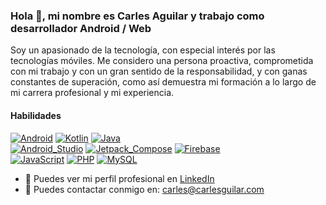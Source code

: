 ### Hola 👋, mi nombre es Carles Aguilar y trabajo como desarrollador Android / Web
Soy un apasionado de la tecnología, con especial interés por las tecnologías móviles. Me considero una persona proactiva, comprometida con mi trabajo y con un gran sentido de la responsabilidad, y con ganas constantes de superación, como así demuestra mi formación a lo largo de mi carrera profesional y mi experiencia.

#### Habilidades

[![Android](https://img.shields.io/badge/Android-3DDC84?style=for-the-badge&logo=android&logoColor=white&labelColor=101010)]()
[![Kotlin](https://img.shields.io/badge/Kotlin-0095D5?style=for-the-badge&logo=kotlin&logoColor=white&labelColor=101010)]()
[![Java](https://img.shields.io/badge/Java-007396?style=for-the-badge&logo=java&logoColor=white&labelColor=101010)]()
<br />
[![Android_Studio](https://img.shields.io/badge/Android_Studio-3DDC84?style=for-the-badge&logo=android-studio&logoColor=white&labelColor=101010)]()
[![Jetpack_Compose](https://img.shields.io/badge/jetpack_compose-3DDC84?style=for-the-badge&logo=jetpack-compose&logoColor=white&labelColor=101010)]()
[![Firebase](https://img.shields.io/badge/Firebase-FFCA28?style=for-the-badge&logo=firebase&logoColor=white&labelColor=101010)]()
<br />
[![JavaScript](https://img.shields.io/badge/JavaScript-F7DF1E?style=for-the-badge&logo=javascript&logoColor=white&labelColor=101010)]()
[![PHP](https://img.shields.io/badge/PHP-8993be?style=for-the-badge&logo=php&logoColor=white&labelColor=101010)]()
[![MySQL](https://img.shields.io/badge/MySQL-4479A1?style=for-the-badge&logo=mysql&logoColor=white&labelColor=101010)]()

- 🔭 Puedes ver mi perfil profesional en [LinkedIn](https://www.linkedin.com/in/carlesav/)
- 💬 Puedes contactar conmigo en: carles@carlesguilar.com 
